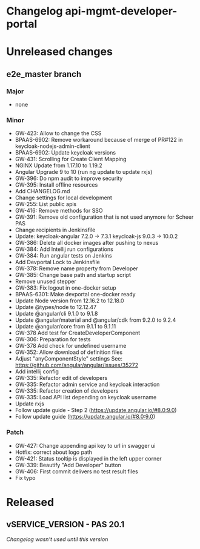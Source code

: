 # Changelog api-mgmt-developer-portal


# Unreleased changes

## e2e_master branch

### Major

- none

### Minor

- GW-423: Allow to change the CSS
- BPAAS-6902: Remove workaround because of merge of PR#122 in keycloak-nodejs-admin-client
- BPAAS-6902: Update keycloak versions
- GW-431: Scrolling for Create Client Mapping
- NGINX Update from 1.17.10 to 1.19.2
- Angular Upgrade 9 to 10 (run ng update to update rxjs)
- GW-396: Do npm audit to improve security
- GW-395: Install offline resources
- Add CHANGELOG.md
- Change settings for local development
- GW-255: List public apis
- GW-416: Remove methods for SSO
- GW-391: Remove old configuration that is not used anymore for Scheer PAS
- Change recipients in Jenkinsfile
- Update: keycloak-angular 7.2.0 -> 7.3.1 keycloak-js 9.0.3 -> 10.0.2
- GW-386: Delete all docker images after pushing to nexus
- GW-384: Add Intellij run configurations
- GW-384: Run angular tests on Jenkins
- Add Devportal Lock to Jenkinsfile
- GW-378: Remove name property from Developer
- GW-385: Change base path and startup script
- Remove unused stepper
- GW-383: Fix logout in one-docker setup
- BPAAS-6301: Make devportal one-docker ready
- Update Node version from 12.16.2 to 12.18.0
- Update @types/node to 12.12.47
- Update @angular/cli 9.1.0 to 9.1.8
- Update @angular/material and @angular/cdk from 9.2.0 to 9.2.4
- Update @angular/core from 9.1.1 to 9.1.11
- GW-378 Add test for CreateDeveloperComponent
- GW-306: Preparation for tests
- GW-378 Add check for undefined username
- GW-352: Allow download of definition files
- Adjust "anyComponentStyle" settings See: https://github.com/angular/angular/issues/35272
- Add intellij config
- GW-335: Refactor edit of developers
- GW-335: Refactor admin service and keycloak interaction
- GW-335: Refactor creation of developers
- GW-335: Load API list depending on keycloak username
- Update rxjs
- Follow update guide - Step 2 (https://update.angular.io/#8.0:9.0)
- Follow update guide (https://update.angular.io/#8.0:9.0)

### Patch

- GW-427: Change appending api key to url in swagger ui
- Hotfix: correct about logo path
- GW-421: Status tooltip is displayed in the left upper corner
- GW-339: Beautify "Add Developer" button
- GW-406: First commit delivers no test result files
- Fix typo

# Released

## vSERVICE_VERSION - PAS 20.1

*Changelog wasn't used until this version*
